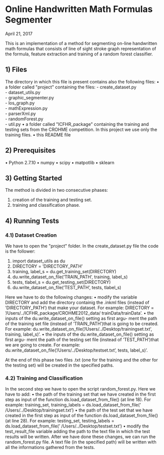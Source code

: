 # Online Handwritten Math Formulas Segmenter
April 21, 2017

This is an implementation of a method for segmenting on-line handwritten math formulas that consists of line of sight stroke graph representation of the formula, feature extraction and training of a random forest classifier.

## 1) Files
The directory in which this file is present contains also the following files:
  • a folder called "project" containing the files:
    - create_dataset.py  
    - dataset_utils.py  
    - graphic_segmenter.py  
    - los_graph.py  
    - mathExpression.py  
    - parserXml.py  
    - randomForest.py  
    - util.py
  • a folder called "ICFHR_package" containing the training and testing sets from the CROHME competition. In this project we use only the training files. 
  • this README file

## 2) Prerequisites
  • Python 2.7.10
  • numpy
  • scipy
  • matpotlib
  • sklearn

## 3) Getting Started
The method is divided in two consecutive phases:
  1. creation of the training and testing set.
  2. training and classification phase.

## 4) Running Tests

### 4.1) Dataset Creation
We have to open the "project" folder. In the create_dataset.py file the code is the follower:
  1. import dataset_utils as du
  2. DIRECTORY = ’DIRECTORY_PATH’
  3. training, label_s = du.get_training_set(DIRECTORY)
  4. du.write_dataset_on_file(’TRAIN_PATH’, training, label_s)
  5. tests, tlabel_s = du.get_testing_set(DIRECTORY)
  6. du.write_dataset_on_file(’TEST_PATH’, tests, tlabel_s)

Here we have to do the following changes:
  • modify the variable DIRECTORY and add the directory containig the .inkml files (instead of ’DIRECTORY_PATH’) that make your dataset. For example:
  DIRECTORY = ’/Users/../ICFHR_package/CROHME2012_data/ trainData/trainData’.
  • the inputs of the du.write_dataset_on_file() setting as first argu- ment the path of the training set file (instead of ’TRAIN_PATH’)that is going to be created. For example: du.write_dataset_on_file(’/Users/../Desktop/trainingset.txt’, training, label_s)’.
  • the inputs of the du.write_dataset_on_file() setting as first argu- ment the path of the testing set file (instead of ’TEST_PATH’)that we are going to create. For example: du.write_dataset_on_file(’/Users/../Desktop/testset.txt’, tests, label_s)’.

At the end of this phase two files .txt (one for the training and the other
for the testing set) will be created in the specified paths.

### 4.2) Training and Classification
In the second step we have to open the script random_forest.py. Here we have to add:
  • the path of the training set that we have created in the first step as input of the function ds.load_dataset_from_file() (at line 18).
  For example:
  training_set, training_labels = ds.load_dataset_from_file(’ /Users/../Desktop/trainingset.txt’)
  • the path of the test set that we have created in the first step as input of the function ds.load_dataset_from_file() (at line 28).
  For example:
  testing_set, testing_labels = ds.load_dataset_from_file(’ /Users/../Desktop/testset.txt’)
  • modify the test_result_file variable adding the path to the text file in which the test results will be written.
After we have done these changes, we can run the random_forest.py file. A text file (in the specified path) will be written with all the informations gathered from the tests.

